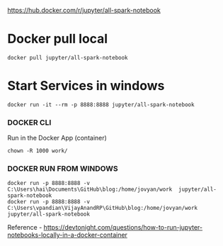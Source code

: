 
https://hub.docker.com/r/jupyter/all-spark-notebook


# Docker pull local 
`docker pull jupyter/all-spark-notebook`

# Start Services in windows 
``` 
docker run -it --rm -p 8888:8888 jupyter/all-spark-notebook  
```

### DOCKER CLI
Run in the Docker App (container) 

`chown -R 1000 work/`


### DOCKER RUN FROM WINDOWS
```
docker run -p 8888:8888 -v C:\Users\hai\Documents\GitHub\blog:/home/jovyan/work  jupyter/all-spark-notebook  
docker run -p 8888:8888 -v C:\Users\vpandian\VijayAnandRP\GitHub\blog:/home/jovyan/work  jupyter/all-spark-notebook  
```


Reference - https://devtonight.com/questions/how-to-run-jupyter-notebooks-locally-in-a-docker-container
